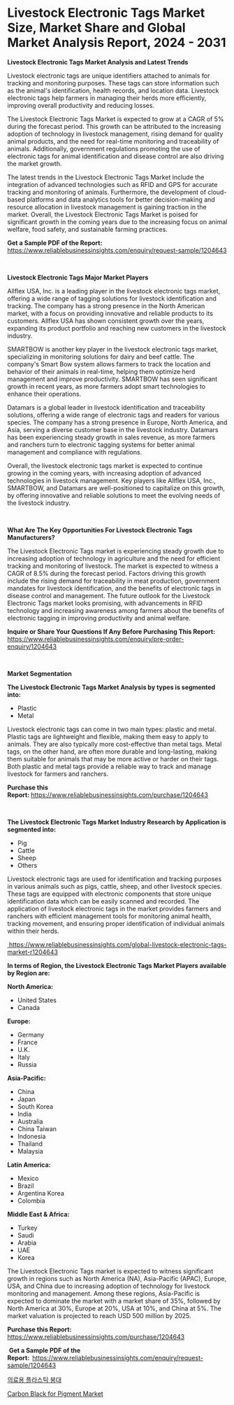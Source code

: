 <p><h1>Livestock Electronic Tags Market Size, Market Share and Global Market Analysis Report, 2024 - 2031</h1></p><p><strong>Livestock Electronic Tags Market Analysis and Latest Trends</strong></p>
<p><p>Livestock electronic tags are unique identifiers attached to animals for tracking and monitoring purposes. These tags can store information such as the animal's identification, health records, and location data. Livestock electronic tags help farmers in managing their herds more efficiently, improving overall productivity and reducing losses.</p><p>The Livestock Electronic Tags Market is expected to grow at a CAGR of 5% during the forecast period. This growth can be attributed to the increasing adoption of technology in livestock management, rising demand for quality animal products, and the need for real-time monitoring and traceability of animals. Additionally, government regulations promoting the use of electronic tags for animal identification and disease control are also driving the market growth.</p><p>The latest trends in the Livestock Electronic Tags Market include the integration of advanced technologies such as RFID and GPS for accurate tracking and monitoring of animals. Furthermore, the development of cloud-based platforms and data analytics tools for better decision-making and resource allocation in livestock management is gaining traction in the market. Overall, the Livestock Electronic Tags Market is poised for significant growth in the coming years due to the increasing focus on animal welfare, food safety, and sustainable farming practices.</p></p>
<p><strong>Get a Sample PDF of the Report:&nbsp;</strong> <a href="https://www.reliablebusinessinsights.com/enquiry/request-sample/1204643">https://www.reliablebusinessinsights.com/enquiry/request-sample/1204643</a></p>
<p>&nbsp;</p>
<p><strong>Livestock Electronic Tags Major Market Players</strong></p>
<p><p>Allflex USA, Inc. is a leading player in the livestock electronic tags market, offering a wide range of tagging solutions for livestock identification and tracking. The company has a strong presence in the North American market, with a focus on providing innovative and reliable products to its customers. Allflex USA has shown consistent growth over the years, expanding its product portfolio and reaching new customers in the livestock industry.</p><p>SMARTBOW is another key player in the livestock electronic tags market, specializing in monitoring solutions for dairy and beef cattle. The company's Smart Bow system allows farmers to track the location and behavior of their animals in real-time, helping them optimize herd management and improve productivity. SMARTBOW has seen significant growth in recent years, as more farmers adopt smart technologies to enhance their operations.</p><p>Datamars is a global leader in livestock identification and traceability solutions, offering a wide range of electronic tags and readers for various species. The company has a strong presence in Europe, North America, and Asia, serving a diverse customer base in the livestock industry. Datamars has been experiencing steady growth in sales revenue, as more farmers and ranchers turn to electronic tagging systems for better animal management and compliance with regulations.</p><p>Overall, the livestock electronic tags market is expected to continue growing in the coming years, with increasing adoption of advanced technologies in livestock management. Key players like Allflex USA, Inc., SMARTBOW, and Datamars are well-positioned to capitalize on this growth, by offering innovative and reliable solutions to meet the evolving needs of the livestock industry.</p></p>
<p>&nbsp;</p>
<p><strong>What Are The Key Opportunities For Livestock Electronic Tags Manufacturers?</strong></p>
<p><p>The Livestock Electronic Tags market is experiencing steady growth due to increasing adoption of technology in agriculture and the need for efficient tracking and monitoring of livestock. The market is expected to witness a CAGR of 8.5% during the forecast period. Factors driving this growth include the rising demand for traceability in meat production, government mandates for livestock identification, and the benefits of electronic tags in disease control and management. The future outlook for the Livestock Electronic Tags market looks promising, with advancements in RFID technology and increasing awareness among farmers about the benefits of electronic tagging in improving productivity and animal welfare.</p></p>
<p><strong>Inquire or Share Your Questions If Any Before Purchasing This Report:</strong> <a href="https://www.reliablebusinessinsights.com/enquiry/pre-order-enquiry/1204643">https://www.reliablebusinessinsights.com/enquiry/pre-order-enquiry/1204643</a></p>
<p>&nbsp;</p>
<p><strong>Market Segmentation</strong></p>
<p><strong>The Livestock Electronic Tags Market Analysis by types is segmented into:</strong></p>
<p><ul><li>Plastic</li><li>Metal</li></ul></p>
<p><p>Livestock electronic tags can come in two main types: plastic and metal. Plastic tags are lightweight and flexible, making them easy to apply to animals. They are also typically more cost-effective than metal tags. Metal tags, on the other hand, are often more durable and long-lasting, making them suitable for animals that may be more active or harder on their tags. Both plastic and metal tags provide a reliable way to track and manage livestock for farmers and ranchers.</p></p>
<p><strong>Purchase this Report:&nbsp;</strong><a href="https://www.reliablebusinessinsights.com/purchase/1204643">https://www.reliablebusinessinsights.com/purchase/1204643</a></p>
<p>&nbsp;</p>
<p><strong>The Livestock Electronic Tags Market Industry Research by Application is segmented into:</strong></p>
<p><ul><li>Pig</li><li>Cattle</li><li>Sheep</li><li>Others</li></ul></p>
<p><p>Livestock electronic tags are used for identification and tracking purposes in various animals such as pigs, cattle, sheep, and other livestock species. These tags are equipped with electronic components that store unique identification data which can be easily scanned and recorded. The application of livestock electronic tags in the market provides farmers and ranchers with efficient management tools for monitoring animal health, tracking movement, and ensuring proper identification of individual animals within their herds.</p></p>
<p><a href="https://www.reliablebusinessinsights.com/global-livestock-electronic-tags-market-r1204643">&nbsp;https://www.reliablebusinessinsights.com/global-livestock-electronic-tags-market-r1204643</a></p>
<p><strong>In terms of Region, the Livestock Electronic Tags Market Players available by Region are:</strong></p>
<p>
    <p> <strong> North America: </strong>
        <ul>
            <li>United States</li>
            <li>Canada</li>
        </ul>
        </p> 
    <p> <strong> Europe: </strong>
        <ul>
            <li>Germany</li>
            <li>France</li>
            <li>U.K.</li>
            <li>Italy</li>
            <li>Russia</li>
        </ul>
        </p> 
    <p> <strong> Asia-Pacific: </strong>
        <ul>
            <li>China</li>
            <li>Japan</li>
            <li>South Korea</li>
            <li>India</li>
            <li>Australia</li>
            <li>China Taiwan</li>
            <li>Indonesia</li>
            <li>Thailand</li>
            <li>Malaysia</li>
        </ul>
        </p> 
    <p> <strong> Latin America: </strong>
        <ul>
            <li>Mexico</li>
            <li>Brazil</li>
            <li>Argentina Korea</li>
            <li>Colombia</li>
        </ul>
        </p> 
    <p> <strong> Middle East & Africa: </strong>
        <ul>
            <li>Turkey</li>
            <li>Saudi</li>
            <li>Arabia</li>
            <li>UAE</li>
            <li>Korea</li>
        </ul>
    </p>
    </p>
<p><p>The Livestock Electronic Tags market is expected to witness significant growth in regions such as North America (NA), Asia-Pacific (APAC), Europe, USA, and China due to increasing adoption of technology for livestock monitoring and management. Among these regions, Asia-Pacific is expected to dominate the market with a market share of 35%, followed by North America at 30%, Europe at 20%, USA at 10%, and China at 5%. The market valuation is projected to reach USD 500 million by 2025.</p></p>
<p><strong>Purchase this Report: </strong><a href="https://www.reliablebusinessinsights.com/purchase/1204643">https://www.reliablebusinessinsights.com/purchase/1204643</a></p>
<p>&nbsp;<strong>Get a Sample PDF of the Report:&nbsp;&nbsp;</strong><a href="https://www.reliablebusinessinsights.com/enquiry/request-sample/1204643">https://www.reliablebusinessinsights.com/enquiry/request-sample/1204643</a></p>
<p><strong></strong></p>
<p><p><a href="https://github.com/bbbexter1/Market-Research-Report-List-1/blob/main/8915959106353.md">의료용 플라스틱 붕대</a></p><p><a href="https://view.publitas.com/reportprime-1/insights-into-the-carbon-black-for-pigment-market-size-which-is-expanding-with-a-4-9-cagr-from-2024-2031/">Carbon Black for Pigment Market</a></p></p>